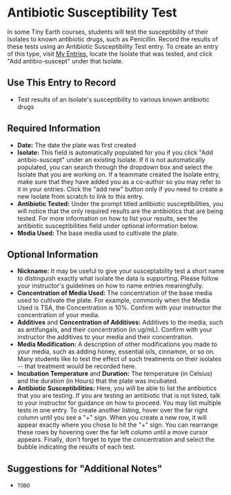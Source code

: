 # Antibiotic Susceptibility Test

In some Tiny Earth courses, students will test the susceptibility of their Isolates to known antibiotic drugs, such as Penicillin. Record the results of these tests using an Antibiotic Susceptibility Test entry. To create an entry of this type, visit [My Entries](https://discovery.tinyearth.wisc.edu/my-entries/), locate the Isolate that was tested, and click "Add antibio-suscept" under that Isolate.

## Use This Entry to Record

- Test results of an Isolate's susceptibility to various known antibiotic drugs

## Required Information

- **Date:** The date the plate was first created
- **Isolate:** This field is automatically populated for you if you click "Add antibio-suscept" under an existing Isolate. If it is not automatically populated, you can search through the dropdown box and select the Isolate that you are working on. If a teammate created the Isolate entry, make sure that they have added you as a co-author so you may refer to it in your entries. Click the "add new" button only if you need to create a new Isolate from scratch to link to this entry.
- **Antibiotic Tested:** Under the prompt titled antibiotic susceptibilities, you will notice that the only required results are the antibiotics that are being tested. For more information on how to list your results, see the antibiotic susceptibilities field under optional information below.
- **Media Used:** The base media used to cultivate the plate.

## Optional Information

- **Nickname:** It may be useful to give your susceptability test a short name to distinguish exactly what isolate the data is supporting. Please follow your instructor's guidelines on how to name entries meaningfully.
- **Concentration of Media Used:** The concentration of the base media used to cultivate the plate. For example, commonly when the Media Used is TSA, the Concentration is 10%. Confirm with your instructor the concentration of your media. 
- **Additives** and **Concentration of Additives:** Additives to the media, such as antifungals, and their concentration (in ug/mL). Confirm with your instructor the additives to your media and their concentration.
- **Media Modification:** A description of other modifications you made to your media, such as adding honey, essential oils, cinnamon, or so on. Many students like to test the effect of such treatments on their isolates -- that treatment would be recorded here.
- **Incubation Temperature** and **Duration:** The temperature (in Celsius) and the duration (in Hours) that the plate was incubated.
- **Antibiotic Susceptibilities:** Here, you will be able to list the antibiotics that you are testing. If you are testing an antibiotic that is not listed, talk to your instructor for guidance on how to proceed. You may list multiple tests in one entry. To create another listing, hover over the far right column until you see a "+" sign. When you create a new row, it will appear exactly where you chose to hit the "+" sign. You can rearrange these rows by hovering over the far left column until a move cursor appears. Finally, don't forget to type the concentration and select the bubble indicating the results of each test. 

## Suggestions for "Additional Notes"

- `TODO`
